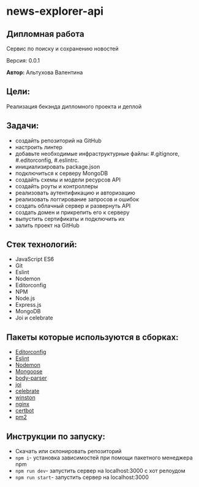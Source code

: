 # news-explorer-api

## Дипломная работа
Сервис по поиску и сохранению новостей


Версия: 0.0.1

**Автор:** Альтухова Валентина

## Цели:
Реализация бекэнда дипломного проекта и деплой  

## Задачи:

- создайть репозиторий на GitHub
- настроить линтер
- добавьте необходимые инфраструктурные файлы:
 #.gitignore,
 #.editorconfig,
 #.eslintrc. 
- инициализировать package.json
- подключиться к серверу MongoDB
- создайть схемы и модели ресурсов API
- создайть роуты и контроллеры
- реализовать аутентификацию и авторизацию
- реализовать логгирование запросов и ошибок
- создать облачный сервер и развернуть API
- создать домен и прикрепить его к серверу
- выпустить сертификаты и подключить их
- залить проект на GitHub

## Стек технологий:

- JavaScript ES6
- Git
- Eslint
- Nodemon
- Editorconfig
- NPM
- Node.js
- Express.js
- MongoDB
- Joi и celebrate

## Пакеты которые используются в сборках:

- [Editorconfig](https://editorconfig.org/)
- [Eslint](https://www.npmjs.com/package/eslint)
- [Nodemon](https://www.npmjs.com/package/nodemon)
- [Mongoose](https://mongoosejs.com/)
- [body-parser](https://www.npmjs.com/package/body-parser)
- [joi](https://joi.dev/api/?v=17.2.1)
- [celebrate](https://github.com/arb/celebrate)
- [winston](express-winston)
- [nginx](https://nginx.org/ru/)
- [certbot](https://certbot.eff.org/)
- [pm2](https://www.npmjs.com/package/pm2)

## Инструкции по запуску:

- Скачать или склонировать репозиторий
- `npm i`- установка зависимостей при помощи пакетного менеджера npm
- `npm run dev`- запустить сервер на localhost:3000 с хот релоудом  
- `npm run start`- запустить сервер на localhost:3000 
 

